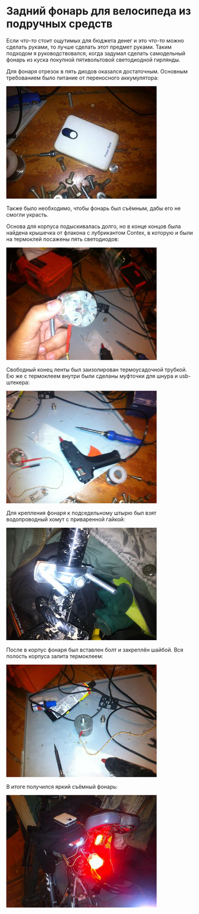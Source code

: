 Задний фонарь для велосипеда из подручных средств
=================================================

Если *что-то* стоит ощутимых для бюджета денег и это *что-то* можно сделать руками, то лучше сделать этот предмет руками. Таким подходом я руководствовался, когда задумал сделать самодельный фонарь из куска покупной пятивольтовой светодиодной гирлянды.

Для фонаря отрезок в пять диодов оказался достаточным. Основным требованием было питание от переносного аккумулятора:

[ ![](/pictures/IMG_0657.jpeg) ](/pictures/IMG_0657.jpeg)

Также было необходимо, чтобы фонарь был съёмным, дабы его не смогли украсть.

Основа для корпуса подыскивалась долго, но в конце концов была найдена крышечка от флакона с лубрикантом Contex, в которую и были на термоклей посажены пять светодиодов:

[ ![](/pictures/IMG_0654.jpeg) ](/pictures/IMG_0654.jpeg)

Свободный конец ленты был заизолирован термоусадочной трубкой. Ею же с термоклеем внутри были сделаны муфточки для шнура и usb-штекера:

[ ![](/pictures/IMG_0656.jpeg) ](/pictures/IMG_0656.jpeg)

Для крепления фонаря к подседельному штырю был взят водопроводный хомут с приваренной гайкой:

[ ![](/pictures/IMG_0658.jpeg) ](/pictures/IMG_0658.jpeg)

После в корпус фонаря был вставлен болт и закреплён шайбой. Вся полость корпуса залита термоклеем:

[ ![](/pictures/IMG_0659.jpeg) ](/pictures/IMG_0659.jpeg)

В итоге получился яркий съёмный фонарь:

[ ![](/pictures/IMG_0661.jpeg) ](/pictures/IMG_0661.jpeg)
